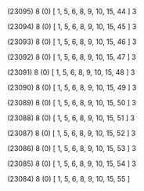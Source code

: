 (23095) 8 (0) [ 1, 5, 6, 8, 9, 10, 15, 44 ] 3 


(23094) 8 (0) [ 1, 5, 6, 8, 9, 10, 15, 45 ] 3 


(23093) 8 (0) [ 1, 5, 6, 8, 9, 10, 15, 46 ] 3 


(23092) 8 (0) [ 1, 5, 6, 8, 9, 10, 15, 47 ] 3 


(23091) 8 (0) [ 1, 5, 6, 8, 9, 10, 15, 48 ] 3 


(23090) 8 (0) [ 1, 5, 6, 8, 9, 10, 15, 49 ] 3 


(23089) 8 (0) [ 1, 5, 6, 8, 9, 10, 15, 50 ] 3 


(23088) 8 (0) [ 1, 5, 6, 8, 9, 10, 15, 51 ] 3 


(23087) 8 (0) [ 1, 5, 6, 8, 9, 10, 15, 52 ] 3 


(23086) 8 (0) [ 1, 5, 6, 8, 9, 10, 15, 53 ] 3 


(23085) 8 (0) [ 1, 5, 6, 8, 9, 10, 15, 54 ] 3 


(23084) 8 (0) [ 1, 5, 6, 8, 9, 10, 15, 55 ]  

